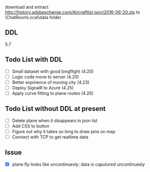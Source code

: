 download and extract http://history.adsbexchange.com/Aircraftlist.json/2016-06-20.zip to \ChatRoomLocal\data folder

## DDL
5.7 

## Todo List with DDL
- [ ] Small dataset with good longflight (4.20)
- [ ] Logic code move to server (4.20)
- [ ] Better expirience of moving city (4.23)
- [ ] Deploy SignalR to Azure (4.25) 
- [ ] Apply curve fitting to plane routes (4.26)

## Todo List without DDL at present
- [ ] Delete plane when it disappears in json list
- [ ] Add CSS to button 
- [ ] Figure out why it takes so long to draw pins on map
- [ ] Connect with TCP to get realtime data

## Issue
- [x] plane fly looks like uncontinuesly: data is caputured uncontinuesly